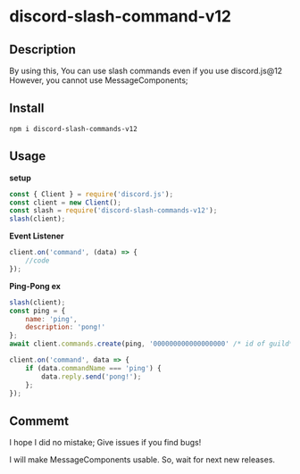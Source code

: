 # discord-slash-command-v12

## Description 
By using this, You can use slash commands even if you use discord.js@12 
However, you cannot use MessageComponents; 

## Install
```
npm i discord-slash-commands-v12 
```

## Usage 
**setup** 
```js
const { Client } = require('discord.js');
const client = new Client();
const slash = require('discord-slash-commands-v12');
slash(client);
``` 

**Event Listener** 
```js
client.on('command', (data) => {
	//code
});
``` 

**Ping-Pong ex** 
```js
slash(client);
const ping = {
	name: 'ping',
	description: 'pong!'
};
await client.commands.create(ping, '000000000000000000' /* id of guild*/);

client.on('command', data => {
	if (data.commandName === 'ping') {
		data.reply.send('pong!');
	};
});
``` 

## Commemt
I hope I did no mistake; 
Give issues if you find bugs! 

I will make MessageComponents usable.
So, wait for next new releases.